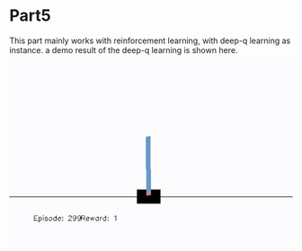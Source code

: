 # Part5
This part mainly works with reinforcement learning, with deep-q learning as instance.
a demo result of the deep-q learning is shown here.
![demo](https://github.com/GuoyaoShen/DeepLearningRepo/blob/master/part5/figs/deepq_demo.gif "Deep-Q Learning demo")
